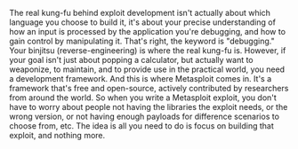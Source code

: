 The real kung-fu behind exploit development isn't actually about which language you choose to build it, it's about your precise understanding of how an input is processed by the application you're debugging, and how to gain control by manipulating it. That's right, the keyword is "debugging." Your binjitsu (reverse-engineering) is where the real kung-fu is. However, if your goal isn't just about popping a calculator, but actually want to weaponize, to maintain, and to provide use in the practical world, you need a development framework. And this is where Metasploit comes in. It's a framework that's free and open-source, actively contributed by researchers from around the world. So when you write a Metasploit exploit, you don't have to worry about people not having the libraries the exploit needs, or the wrong version, or not having enough payloads for difference scenarios to choose from, etc. The idea is all you need to do is focus on building that exploit, and nothing more.

